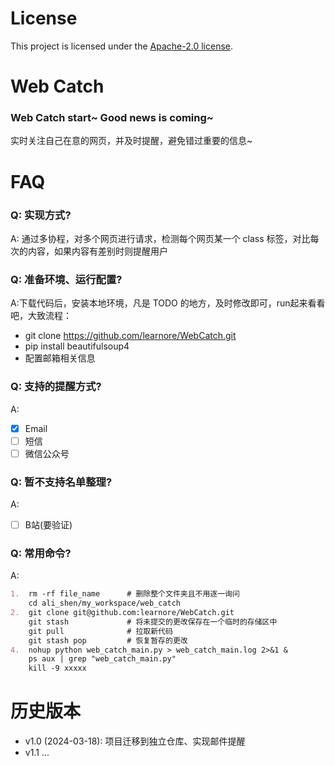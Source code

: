 # License
This project is licensed under the [Apache-2.0 license](LICENSE).

# Web Catch
### Web Catch start~ Good news is coming~
实时关注自己在意的网页，并及时提醒，避免错过重要的信息~

# FAQ

### Q: 实现方式?

A: 通过多协程，对多个网页进行请求，检测每个网页某一个 class 标签，对比每次的内容，如果内容有差别时则提醒用户

### Q: 准备环境、运行配置?

A:下载代码后，安装本地环境，凡是 TODO 的地方，及时修改即可，run起来看看吧，大致流程：
 - git clone https://github.com/learnore/WebCatch.git
 - pip install beautifulsoup4
 - 配置邮箱相关信息

### Q: 支持的提醒方式?

A: 
- [x] Email
- [ ] 短信
- [ ] 微信公众号

### Q: 暂不支持名单整理?

A: 
- [ ] B站(要验证)


### Q: 常用命令?

A:
```markdown
1.  rm -rf file_name      # 删除整个文件夹且不用逐一询问
    cd ali_shen/my_workspace/web_catch
2.  git clone git@github.com:learnore/WebCatch.git
    git stash             # 将未提交的更改保存在一个临时的存储区中
    git pull              # 拉取新代码
    git stash pop         # 恢复暂存的更改
4.  nohup python web_catch_main.py > web_catch_main.log 2>&1 &
    ps aux | grep "web_catch_main.py"
    kill -9 xxxxx
```

# 历史版本

- v1.0 (2024-03-18): 项目迁移到独立仓库、实现邮件提醒
- v1.1 ...
